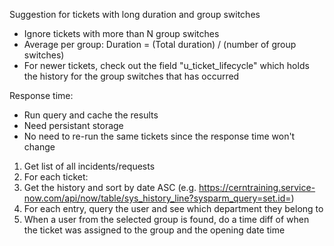 Suggestion for tickets with long duration and group switches

* Ignore tickets with more than N group switches
* Average per group: Duration = (Total duration) / (number of group switches)
* For newer tickets, check out the field "u_ticket_lifecycle" which holds the
  history for the group switches that has occurred


Response time:

* Run query and cache the results
* Need persistant storage
* No need to re-run the same tickets since the response time won't change

1. Get list of all incidents/requests
2. For each ticket:
  1. Get the history and sort by date ASC (e.g. https://cerntraining.service-now.com/api/now/table/sys_history_line?sysparm_query=set.id=<ticket sys_id>)
  2. For each entry, query the user and see which department they belong to
  3. When a user from the selected group is found, do a time diff of when the ticket was assigned to the group and the opening date time